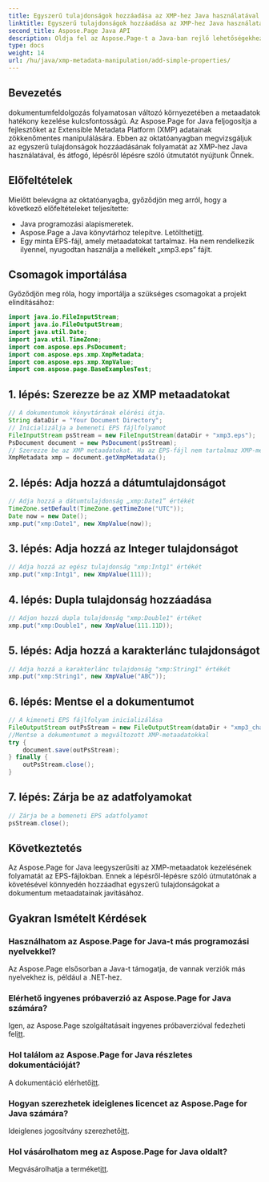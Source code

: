 ```yaml
---
title: Egyszerű tulajdonságok hozzáadása az XMP-hez Java használatával
linktitle: Egyszerű tulajdonságok hozzáadása az XMP-hez Java használatával
second_title: Aspose.Page Java API
description: Oldja fel az Aspose.Page-t a Java-ban rejlő lehetőségekhez az EPS-fájlokban lévő XMP-metaadatok tulajdonságainak hozzáadására vonatkozó útmutatónkkal. Emelje fel a dokumentumfeldolgozást könnyedén!
type: docs
weight: 14
url: /hu/java/xmp-metadata-manipulation/add-simple-properties/
---
```

## Bevezetés
dokumentumfeldolgozás folyamatosan változó környezetében a metaadatok hatékony kezelése kulcsfontosságú. Az Aspose.Page for Java feljogosítja a fejlesztőket az Extensible Metadata Platform (XMP) adatainak zökkenőmentes manipulálására. Ebben az oktatóanyagban megvizsgáljuk az egyszerű tulajdonságok hozzáadásának folyamatát az XMP-hez Java használatával, és átfogó, lépésről lépésre szóló útmutatót nyújtunk Önnek.
## Előfeltételek
Mielőtt belevágna az oktatóanyagba, győződjön meg arról, hogy a következő előfeltételeket teljesítette:
- Java programozási alapismeretek.
-  Aspose.Page a Java könyvtárhoz telepítve. Letöltheti[itt](https://releases.aspose.com/page/java/).
- Egy minta EPS-fájl, amely metaadatokat tartalmaz. Ha nem rendelkezik ilyennel, nyugodtan használja a mellékelt „xmp3.eps” fájlt.
## Csomagok importálása
Győződjön meg róla, hogy importálja a szükséges csomagokat a projekt elindításához:
```java
import java.io.FileInputStream;
import java.io.FileOutputStream;
import java.util.Date;
import java.util.TimeZone;
import com.aspose.eps.PsDocument;
import com.aspose.eps.xmp.XmpMetadata;
import com.aspose.eps.xmp.XmpValue;
import com.aspose.page.BaseExamplesTest;
```
## 1. lépés: Szerezze be az XMP metaadatokat
```java
// A dokumentumok könyvtárának elérési útja.
String dataDir = "Your Document Directory";
// Inicializálja a bemeneti EPS fájlfolyamot
FileInputStream psStream = new FileInputStream(dataDir + "xmp3.eps");
PsDocument document = new PsDocument(psStream);
// Szerezze be az XMP metaadatokat. Ha az EPS-fájl nem tartalmaz XMP-metaadatokat, akkor egy újat kapunk, amely tele van a PS-metaadatok megjegyzéseiből származó értékekkel (%%Creator, %%CreateDate, %%Title stb.)
XmpMetadata xmp = document.getXmpMetadata();
```
## 2. lépés: Adja hozzá a dátumtulajdonságot
```java
// Adja hozzá a dátumtulajdonság „xmp:Date1” értékét
TimeZone.setDefault(TimeZone.getTimeZone("UTC"));
Date now = new Date();
xmp.put("xmp:Date1", new XmpValue(now));
```
## 3. lépés: Adja hozzá az Integer tulajdonságot
```java
// Adja hozzá az egész tulajdonság "xmp:Intg1" értékét
xmp.put("xmp:Intg1", new XmpValue(111));
```
## 4. lépés: Dupla tulajdonság hozzáadása
```java
// Adjon hozzá dupla tulajdonság "xmp:Double1" értéket
xmp.put("xmp:Double1", new XmpValue(111.11D));
```
## 5. lépés: Adja hozzá a karakterlánc tulajdonságot
```java
// Adja hozzá a karakterlánc tulajdonság "xmp:String1" értékét
xmp.put("xmp:String1", new XmpValue("ABC"));
```
## 6. lépés: Mentse el a dokumentumot
```java
// A kimeneti EPS fájlfolyam inicializálása
FileOutputStream outPsStream = new FileOutputStream(dataDir + "xmp3_changed.eps");
//Mentse a dokumentumot a megváltozott XMP-metaadatokkal
try {
    document.save(outPsStream);
} finally {
    outPsStream.close();
}
```
## 7. lépés: Zárja be az adatfolyamokat
```java
// Zárja be a bemeneti EPS adatfolyamot
psStream.close();
```
## Következtetés
Az Aspose.Page for Java leegyszerűsíti az XMP-metaadatok kezelésének folyamatát az EPS-fájlokban. Ennek a lépésről-lépésre szóló útmutatónak a követésével könnyedén hozzáadhat egyszerű tulajdonságokat a dokumentum metaadatainak javításához.
## Gyakran Ismételt Kérdések
### Használhatom az Aspose.Page for Java-t más programozási nyelvekkel?
Az Aspose.Page elsősorban a Java-t támogatja, de vannak verziók más nyelvekhez is, például a .NET-hez.
### Elérhető ingyenes próbaverzió az Aspose.Page for Java számára?
 Igen, az Aspose.Page szolgáltatásait ingyenes próbaverzióval fedezheti fel[itt](https://releases.aspose.com/).
### Hol találom az Aspose.Page for Java részletes dokumentációját?
 A dokumentáció elérhető[itt](https://reference.aspose.com/page/java/).
### Hogyan szerezhetek ideiglenes licencet az Aspose.Page for Java számára?
 Ideiglenes jogosítvány szerezhető[itt](https://purchase.aspose.com/temporary-license/).
### Hol vásárolhatom meg az Aspose.Page for Java oldalt?
 Megvásárolhatja a terméket[itt](https://purchase.aspose.com/buy).